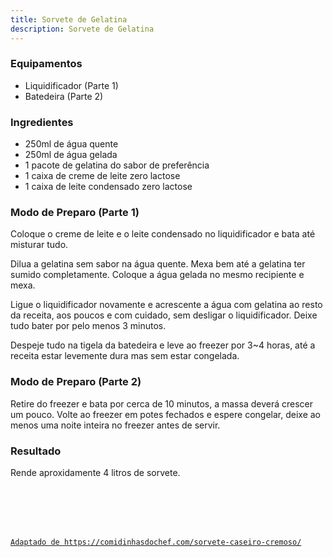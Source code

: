 ```yaml
---
title: Sorvete de Gelatina
description: Sorvete de Gelatina
---
```


### Equipamentos

- Liquidificador (Parte 1)
- Batedeira (Parte 2)

### Ingredientes

* 250ml de água quente
* 250ml de água gelada
* 1 pacote de gelatina do sabor de preferência
* 1 caixa de creme de leite zero lactose
* 1 caixa de leite condensado zero lactose

### Modo de Preparo (Parte 1)

Coloque o creme de leite e o leite condensado no liquidificador e bata até misturar tudo.

Dilua a gelatina sem sabor na água quente. Mexa bem até a gelatina ter sumido completamente. Coloque a água gelada no mesmo recipiente e mexa.

Ligue o liquidificador novamente e acrescente a água com gelatina ao resto da receita, aos poucos e com cuidado, sem desligar o liquidificador. Deixe tudo bater por pelo menos 3 minutos.

Despeje tudo na tigela da batedeira e leve ao freezer por 3~4 horas, até a receita estar levemente dura mas sem estar congelada.

### Modo de Preparo (Parte 2)

Retire do freezer e bata por cerca de 10 minutos, a massa deverá crescer um pouco. Volte ao freezer em potes fechados e espere congelar, deixe ao menos uma noite inteira no freezer antes de servir.

### Resultado

Rende aproxidamente 4 litros de sorvete.

<br />
<br />
<br />
<br />

[`Adaptado de https://comidinhasdochef.com/sorvete-caseiro-cremoso/`](https://comidinhasdochef.com/sorvete-caseiro-cremoso/)